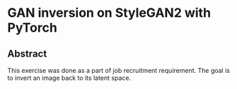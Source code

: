 # GAN inversion on StyleGAN2 with PyTorch

## Abstract
This exercise was done as a part of job recruitment requirement. The goal is to invert an image back to its latent space.


